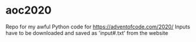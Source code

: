 # aoc2020
Repo for my awful Python code for https://adventofcode.com/2020/
Inputs have to be downloaded and saved as 'input#.txt' from the website
